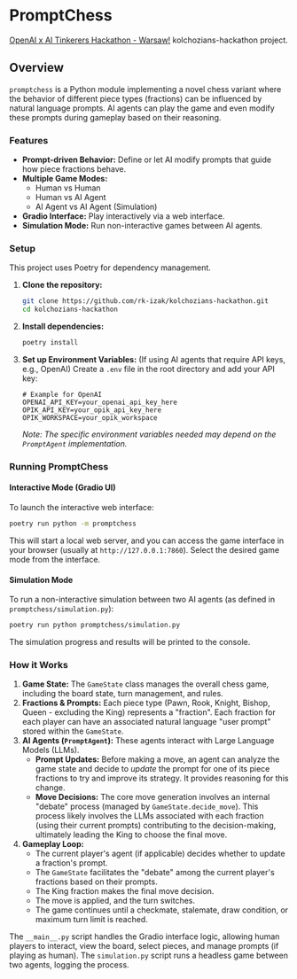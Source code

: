 # PromptChess

[OpenAI x AI Tinkerers Hackathon - Warsaw!](https://warsaw.aitinkerers.org/p/openai-x-ai-tinkerers-hackathon-warsaw) kolchozians-hackathon project.

## Overview

`promptchess` is a Python module implementing a novel chess variant where the behavior of different piece types (fractions) can be influenced by natural language prompts. AI agents can play the game and even modify these prompts during gameplay based on their reasoning.

### Features

*   **Prompt-driven Behavior:** Define or let AI modify prompts that guide how piece fractions behave.
*   **Multiple Game Modes:**
    *   Human vs Human
    *   Human vs AI Agent
    *   AI Agent vs AI Agent (Simulation)
*   **Gradio Interface:** Play interactively via a web interface.
*   **Simulation Mode:** Run non-interactive games between AI agents.

### Setup

This project uses Poetry for dependency management.

1.  **Clone the repository:**
    ```bash
    git clone https://github.com/rk-izak/kolchozians-hackathon.git
    cd kolchozians-hackathon
    ```
2.  **Install dependencies:**
    ```bash
    poetry install
    ```
3.  **Set up Environment Variables:** (If using AI agents that require API keys, e.g., OpenAI)
    Create a `.env` file in the root directory and add your API key:
    ```env
    # Example for OpenAI
    OPENAI_API_KEY=your_openai_api_key_here
    OPIK_API_KEY=your_opik_api_key_here
    OPIK_WORKSPACE=your_opik_workspace
    ```
    *Note: The specific environment variables needed may depend on the `PromptAgent` implementation.*

### Running PromptChess

#### Interactive Mode (Gradio UI)

To launch the interactive web interface:

```bash
poetry run python -m promptchess
```

This will start a local web server, and you can access the game interface in your browser (usually at `http://127.0.0.1:7860`). Select the desired game mode from the interface.

#### Simulation Mode

To run a non-interactive simulation between two AI agents (as defined in `promptchess/simulation.py`):

```bash
poetry run python promptchess/simulation.py
```

The simulation progress and results will be printed to the console.

### How it Works

1.  **Game State:** The `GameState` class manages the overall chess game, including the board state, turn management, and rules.
2.  **Fractions & Prompts:** Each piece type (Pawn, Rook, Knight, Bishop, Queen - excluding the King) represents a "fraction". Each fraction for each player can have an associated natural language "user prompt" stored within the `GameState`.
3.  **AI Agents (`PromptAgent`):** These agents interact with Large Language Models (LLMs).
    *   **Prompt Updates:** Before making a move, an agent can analyze the game state and decide to *update* the prompt for one of its piece fractions to try and improve its strategy. It provides reasoning for this change.
    *   **Move Decisions:** The core move generation involves an internal "debate" process (managed by `GameState.decide_move`). This process likely involves the LLMs associated with each fraction (using their current prompts) contributing to the decision-making, ultimately leading the King to choose the final move.
4.  **Gameplay Loop:**
    *   The current player's agent (if applicable) decides whether to update a fraction's prompt.
    *   The `GameState` facilitates the "debate" among the current player's fractions based on their prompts.
    *   The King fraction makes the final move decision.
    *   The move is applied, and the turn switches.
    *   The game continues until a checkmate, stalemate, draw condition, or maximum turn limit is reached.

The `__main__.py` script handles the Gradio interface logic, allowing human players to interact, view the board, select pieces, and manage prompts (if playing as human). The `simulation.py` script runs a headless game between two agents, logging the process.

